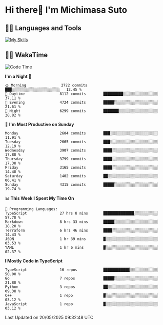 # Hi there👋 I'm Michimasa Suto

## 🧑‍💻 Languages and Tools
[![My Skills](https://skillicons.dev/icons?i=ts,nextjs,react,go,python,aws,terraform)](https://skillicons.dev)

<!--
**Suto-Michimasa/Suto-Michimasa** is a ✨ _special_ ✨ repository because its `README.md` (this file) appears on your GitHub profile.

Here are some ideas to get you started:

- 🔭 I’m currently working on ...
- 🌱 I’m currently learning ...
- 👯 I’m looking to collaborate on ...
- 🤔 I’m looking for help with ...
- 💬 Ask me about ...
- 📫 How to reach me: ...
- 😄 Pronouns: ...
- ⚡ Fun fact: ...
-->
<!--
## 💎 Github Stats

<div>
  <img height="170" align="left" src="https://github-readme-stats.vercel.app/api?username=Suto-michimasa&count_private=true&show_icons=true&theme=dark" />
  <img height="170" src="https://github-readme-stats.vercel.app/api/top-langs/?username=Suto-michimasa&langs_count=8&layout=compact&theme=dark" />
</div>
-->
<!-- ## 🏆 GitHub Profile Trophy

<img width="800" src="https://github-profile-trophy.vercel.app/?username=Suto-michimasa&theme=onedark&no-frame=true"/>
 -->

## 🧑‍💻 WakaTime
<!--START_SECTION:waka-->
![Code Time](http://img.shields.io/badge/Code%20Time-851%20hrs%2035%20mins-blue)

**I'm a Night 🦉** 

```text
🌞 Morning                2722 commits        ███░░░░░░░░░░░░░░░░░░░░░░   12.45 % 
🌆 Daytime                8112 commits        █████████░░░░░░░░░░░░░░░░   37.11 % 
🌃 Evening                4724 commits        █████░░░░░░░░░░░░░░░░░░░░   21.61 % 
🌙 Night                  6299 commits        ███████░░░░░░░░░░░░░░░░░░   28.82 % 
```
📅 **I'm Most Productive on Sunday** 

```text
Monday                   2604 commits        ███░░░░░░░░░░░░░░░░░░░░░░   11.91 % 
Tuesday                  2665 commits        ███░░░░░░░░░░░░░░░░░░░░░░   12.19 % 
Wednesday                3907 commits        ████░░░░░░░░░░░░░░░░░░░░░   17.88 % 
Thursday                 3799 commits        ████░░░░░░░░░░░░░░░░░░░░░   17.38 % 
Friday                   3165 commits        ████░░░░░░░░░░░░░░░░░░░░░   14.48 % 
Saturday                 1402 commits        ██░░░░░░░░░░░░░░░░░░░░░░░   06.41 % 
Sunday                   4315 commits        █████░░░░░░░░░░░░░░░░░░░░   19.74 % 
```


📊 **This Week I Spent My Time On** 

```text
💬 Programming Languages: 
TypeScript               27 hrs 8 mins       ██████████████░░░░░░░░░░░   57.78 % 
Markdown                 8 hrs 33 mins       █████░░░░░░░░░░░░░░░░░░░░   18.20 % 
Terraform                6 hrs 46 mins       ████░░░░░░░░░░░░░░░░░░░░░   14.43 % 
JSON                     1 hr 39 mins        █░░░░░░░░░░░░░░░░░░░░░░░░   03.53 % 
YAML                     1 hr 6 mins         █░░░░░░░░░░░░░░░░░░░░░░░░   02.37 % 
```

**I Mostly Code in TypeScript** 

```text
TypeScript               16 repos            ████████████░░░░░░░░░░░░░   50.00 % 
Go                       7 repos             █████░░░░░░░░░░░░░░░░░░░░   21.88 % 
Python                   3 repos             ██░░░░░░░░░░░░░░░░░░░░░░░   09.38 % 
C++                      1 repo              █░░░░░░░░░░░░░░░░░░░░░░░░   03.12 % 
JavaScript               1 repo              █░░░░░░░░░░░░░░░░░░░░░░░░   03.12 % 
```




 Last Updated on 20/05/2025 09:32:48 UTC
<!--END_SECTION:waka-->
